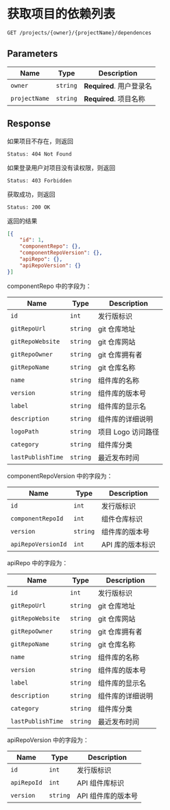 # 获取项目的依赖列表

```text
GET /projects/{owner}/{projectName}/dependences
```

## Parameters

| Name              | Type     | Description              |
| ----------------- | -------- | ------------------------ |
| `owner`           | `string` | **Required**. 用户登录名 |
| `projectName`     | `string` | **Required**. 项目名称   |

## Response

如果项目不存在，则返回

```text
Status: 404 Not Found
```

如果登录用户对项目没有读权限，则返回

```text
Status: 403 Forbidden
```

获取成功，则返回

```text
Status: 200 OK
```

返回的结果

```json
[{
    "id": 1,
    "componentRepo": {},
    "componentRepoVersion": {},
    "apiRepo": {},
    "apiRepoVersion": {}
}]
```

componentRepo 中的字段为：

| Name              | Type     | Description        |
| ----------------- | -------- | ------------------ |
| `id`              | `int`    | 发行版标识         |
| `gitRepoUrl`      | `string` | git 仓库地址       |
| `gitRepoWebsite`  | `string` | git 仓库网站       |
| `gitRepoOwner`    | `string` | git 仓库拥有者     |
| `gitRepoName`     | `string` | git 仓库名称       |
| `name`            | `string` | 组件库的名称       |
| `version`         | `string` | 组件库的版本号     |
| `label`           | `string` | 组件库的显示名     |
| `description`     | `string` | 组件库的详细说明   |
| `logoPath`        | `string` | 项目 Logo 访问路径 |
| `category`        | `string` | 组件库分类         |
| `lastPublishTime` | `string` | 最近发布时间       |

componentRepoVersion 中的字段为：

| Name               | Type     | Description      |
| ------------------ | -------- | ---------------- |
| `id`               | `int`    | 发行版标识       |
| `componentRepoId`  | `int`    | 组件仓库标识     |
| `version`          | `string` | 组件库的版本号   |
| `apiRepoVersionId` | `int`    | API 库的版本标识 |

apiRepo 中的字段为：

| Name              | Type     | Description      |
| ----------------- | -------- | ---------------- |
| `id`              | `int`    | 发行版标识       |
| `gitRepoUrl`      | `string` | git 仓库地址     |
| `gitRepoWebsite`  | `string` | git 仓库网站     |
| `gitRepoOwner`    | `string` | git 仓库拥有者   |
| `gitRepoName`     | `string` | git 仓库名称     |
| `name`            | `string` | 组件库的名称     |
| `version`         | `string` | 组件库的版本号   |
| `label`           | `string` | 组件库的显示名   |
| `description`     | `string` | 组件库的详细说明 |
| `category`        | `string` | 组件库分类       |
| `lastPublishTime` | `string` | 最近发布时间     |

apiRepoVersion 中的字段为：

| Name        | Type     | Description        |
| ----------- | -------- | ------------------ |
| `id`        | `int`    | 发行版标识         |
| `apiRepoId` | `int`    | API 组件库标识     |
| `version`   | `string` | API 组件库的版本号 |
